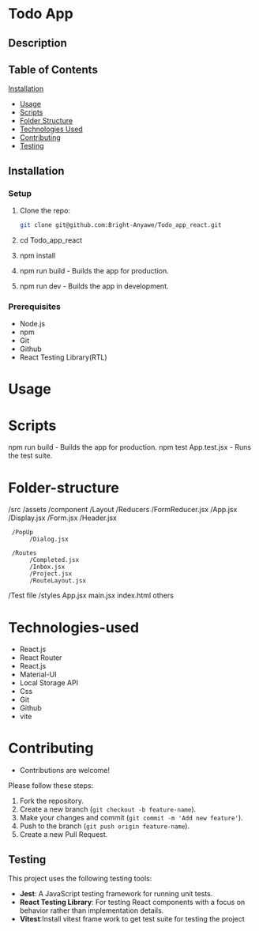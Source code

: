 # Todo App

## Description 

## Table of Contents
[Installation](#installation)
- [Usage](#usage)
- [Scripts](#scripts)
- [Folder Structure](#folder-structure)
- [Technologies Used](#technologies-used)
- [Contributing](#contributing)
- [Testing](#testing)

   
 ## Installation


### Setup
1. Clone the repo:
   ```bash
   git clone git@github.com:Bright-Anyawe/Todo_app_react.git

2. cd Todo_app_react

3. npm install

4. npm run build - Builds the app for production.

5. npm run dev - Builds the app in development.


### Prerequisites
- Node.js
- npm
- Git
- Github
- React Testing Library(RTL)

# Usage


# Scripts
npm run build - Builds the app for production.
npm test App.test.jsx - Runs the test suite.


# Folder-structure
/src
  /assets
  /component
     /Layout
        /Reducers
          /FormReducer.jsx
        /App.jsx
        /Display.jsx
        /Form.jsx
        /Header.jsx


     /PopUp
          /Dialog.jsx

     /Routes
          /Completed.jsx
          /Inbox.jsx
          /Project.jsx
          /RouteLayout.jsx


  /Test file
  /styles
  App.jsx
  main.jsx
  index.html
  others

# Technologies-used
- React.js
- React Router
- React.js
- Material-UI
- Local Storage API
- Css
- Git
- Github
- vite


# Contributing
- Contributions are welcome! 

Please follow these steps:

1. Fork the repository.
2. Create a new branch (`git checkout -b feature-name`).
3. Make your changes and commit (`git commit -m 'Add new feature'`).
4. Push to the branch (`git push origin feature-name`).
5. Create a new Pull Request.

## Testing
This project uses the following testing tools:
- **Jest**: A JavaScript testing framework for running unit tests.
- **React Testing Library**: For testing React components with a focus on behavior rather than implementation details.
-  **Vitest**:Install vitest frame work to get test suite for testing the project


